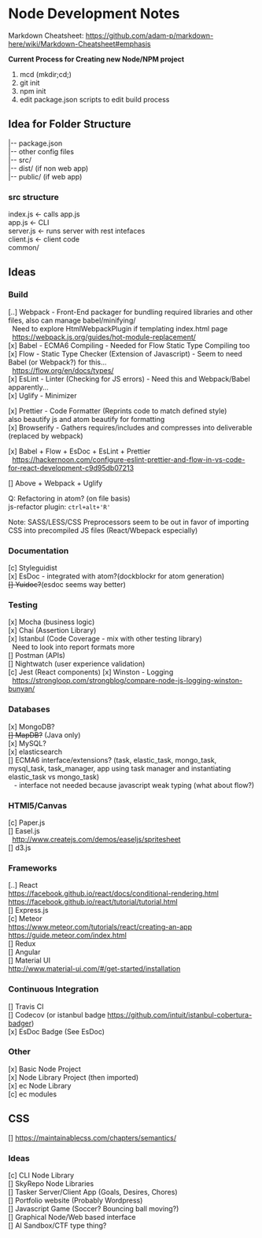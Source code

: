 # Node Development Notes
Markdown Cheatsheet:
https://github.com/adam-p/markdown-here/wiki/Markdown-Cheatsheet#emphasis

**Current Process for Creating new Node/NPM project**  
1) mcd (mkdir;cd;)  
2) git init  
3) npm init  
4) edit package.json scripts to edit build process


## Idea for Folder Structure

|-- package.json  
|-- other config files  
|-- src/  
|-- dist/  (if non web app)  
|-- public/  (if web app)  

### src structure
index.js <- calls app.js  
app.js <- CLI  
server.js <- runs server with rest intefaces  
client.js <- client code  
common/  

## Ideas
### Build
[..] Webpack -  Front-End packager for bundling required libraries and other files, also can manage babel/minifying/  
&nbsp;&nbsp;Need to explore HtmlWebpackPlugin if templating index.html page  
&nbsp;&nbsp;https://webpack.js.org/guides/hot-module-replacement/  
[x] Babel - ECMA6 Compiling - Needed for Flow Static Type Compiling too  
[x] Flow -  Static Type Checker (Extension of Javascript) - Seem to need Babel
(or Webpack?) for this...  
&nbsp;&nbsp;https://flow.org/en/docs/types/   
[x] EsLint - Linter (Checking for JS errors) - Need this and Webpack/Babel apparently...  
[x] Uglify - Minimizer  

[x] Prettier - Code Formatter (Reprints code to match defined style)  
also beautify js and atom beautify for formatting  
[x] Browserify - Gathers requires/includes and compresses into deliverable
 (replaced by webpack)  

[x] Babel + Flow + EsDoc + EsLint + Prettier
&nbsp;&nbsp;https://hackernoon.com/configure-eslint-prettier-and-flow-in-vs-code-for-react-development-c9d95db07213  

[] Above + Webpack + Uglify


Q: Refactoring in atom? (on file basis)  
js-refactor plugin: ``ctrl+alt+'R'``

Note: SASS/LESS/CSS Preprocessors seem to be out in favor of importing CSS into
precompiled JS files (React/Wbepack especially)  

### Documentation
[c] Styleguidist  
[x] EsDoc - integrated with atom?(dockblockr for atom generation)  
~~[] Yuidoc?~~(esdoc seems way better)   

### Testing
[x] Mocha  (business logic)  
[x] Chai (Assertion Library)  
[x] Istanbul (Code Coverage - mix with other testing library)  
&nbsp;&nbsp;Need to look into report formats more  
[] Postman (APIs)  
[] Nightwatch (user experience validation)  
[c] Jest  (React components)
[x] Winston - Logging  
&nbsp;&nbsp;https://strongloop.com/strongblog/compare-node-js-logging-winston-bunyan/

### Databases
[x] MongoDB?  
~~[] MapDB?~~ (Java only)  
[x] MySQL?  
[x] elasticsearch  
[] ECMA6 interface/extensions? (task, elastic_task, mongo_task, mysql_task, task_manager, app using task manager and instantiating elastic_task vs mongo_task)  
&nbsp;&nbsp; - interface not needed because javascript weak typing (what about flow?)  


### HTMl5/Canvas
[c] Paper.js  
[] Easel.js  
&nbsp;&nbsp;http://www.createjs.com/demos/easeljs/spritesheet  
[] d3.js  

### Frameworks
[..] React  
 https://facebook.github.io/react/docs/conditional-rendering.html  
 https://facebook.github.io/react/tutorial/tutorial.html  
[] Express.js  
[c] Meteor  
https://www.meteor.com/tutorials/react/creating-an-app  
https://guide.meteor.com/index.html  
[] Redux  
[] Angular  
[] Material UI  
http://www.material-ui.com/#/get-started/installation  

### Continuous Integration
[] Travis CI  
[] Codecov (or istanbul badge https://github.com/intuit/istanbul-cobertura-badger)  
[x] EsDoc Badge (See EsDoc)   

### Other
[x] Basic Node Project  
[x] Node Library Project (then imported)  
[x] ec Node Library  
[c] ec modules  

## CSS
[] https://maintainablecss.com/chapters/semantics/  

### Ideas
[c] CLI Node Library  
[] SkyRepo Node Libraries  
[] Tasker Server/Client App (Goals, Desires, Chores)   
[] Portfolio website (Probably Wordpress)  
[] Javascript Game (Soccer? Bouncing ball moving?)  
[] Graphical Node/Web based interface  
[] AI Sandbox/CTF type thing?  
